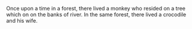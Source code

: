 Once upon a time in a forest, there lived a monkey who resided on a tree which on on the banks of river. In the same forest, there lived a crocodile and his wife. 